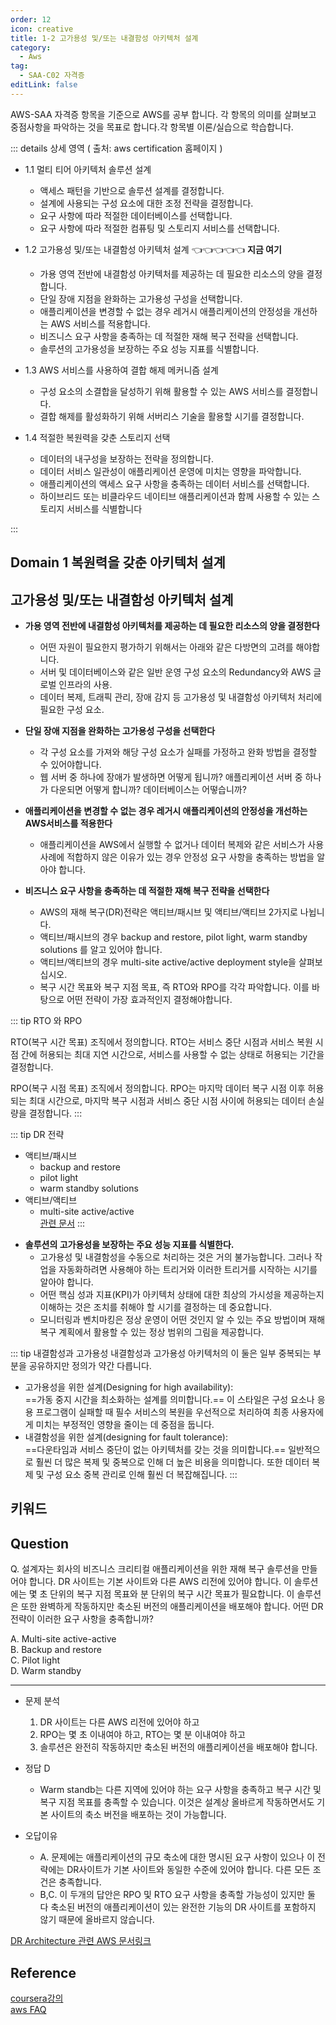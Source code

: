```yaml
---
order: 12
icon: creative
title: 1-2 고가용성 및/또는 내결함성 아키텍처 설계
category: 
  - Aws
tag: 
  - SAA-C02 자격증
editLink: false
---
```


AWS-SAA 자격증 항목을 기준으로 AWS를 공부 합니다. 각 항목의 의미를 살펴보고 중점사항을 파악하는 것을 목표로 합니다.각 항목별 이론/실습으로 학습합니다.

::: details 상세 영역 ( 출처: aws certification 홈페이지 )

* 1.1 멀티 티어 아키텍처 솔루션 설계 
  * 액세스 패턴을 기반으로 솔루션 설계를 결정합니다.
  * 설계에 사용되는 구성 요소에 대한 조정 전략을 결정합니다.
  * 요구 사항에 따라 적절한 데이터베이스를 선택합니다.
  * 요구 사항에 따라 적절한 컴퓨팅 및 스토리지 서비스를 선택합니다.  

* 1.2 고가용성 및/또는 내결함성 아키텍처 설계   👈👈👈👈👈 **지금 여기**
  * 가용 영역 전반에 내결함성 아키텍처를 제공하는 데 필요한 리소스의 양을 결정합니다.
  * 단일 장애 지점을 완화하는 고가용성 구성을 선택합니다. 
  *  애플리케이션을 변경할 수 없는 경우 레거시 애플리케이션의 안정성을 개선하는 AWS
  서비스를 적용합니다.
  * 비즈니스 요구 사항을 충족하는 데 적절한 재해 복구 전략을 선택합니다.
  * 솔루션의 고가용성을 보장하는 주요 성능 지표를 식별합니다.  

* 1.3 AWS 서비스를 사용하여 결합 해제 메커니즘 설계
  * 구성 요소의 소결합을 달성하기 위해 활용할 수 있는 AWS 서비스를 결정합니다.
  * 결합 해제를 활성화하기 위해 서버리스 기술을 활용할 시기를 결정합니다.  

* 1.4 적절한 복원력을 갖춘 스토리지 선택
  * 데이터의 내구성을 보장하는 전략을 정의합니다.
  * 데이터 서비스 일관성이 애플리케이션 운영에 미치는 영향을 파악합니다.
  * 애플리케이션의 액세스 요구 사항을 충족하는 데이터 서비스를 선택합니다.
  * 하이브리드 또는 비클라우드 네이티브 애플리케이션과 함께 사용할 수 있는 스토리지
서비스를 식별합니다

:::


## Domain 1 복원력을 갖춘 아키텍처 설계
## 고가용성 및/또는 내결함성 아키텍처 설계 

- **가용 영역 전반에 내결함성 아키텍처를 제공하는 데 필요한 리소스의 양을 결정한다**

  - 어떤 자원이 필요한지 평가하기 위해서는 아래와 같은 다방면의 고려를 해야합니다.
  - 서버 및 데이터베이스와 같은 일반 운영 구성 요소의 Redundancy와 AWS 글로벌 인프라의 사용.
  - 데이터 복제, 트래픽 관리, 장애 감지 등 고가용성 및 내결함성 아키텍처 처리에 필요한 구성 요소.

- **단일 장애 지점을 완화하는 고가용성 구성을 선택한다**

  - 각 구성 요소를 가져와 해당 구성 요소가 실패를 가정하고 완화 방법을 결정할 수 있어야합니다.
  - 웹 서버 중 하나에 장애가 발생하면 어떻게 됩니까? 애플리케이션 서버 중 하나가 다운되면 어떻게 합니까? 데이터베이스는 어떻습니까?

- **애플리케이션을 변경할 수 없는 경우 레거시 애플리케이션의 안정성을 개선하는 AWS서비스를 적용한다**

  - 애플리케이션을 AWS에서 실행할 수 없거나 데이터 복제와 같은 서비스가 사용 사례에 적합하지 않은 이유가 있는 경우 안정성 요구 사항을 충족하는 방법을 알아야 합니다.

- **비즈니스 요구 사항을 충족하는 데 적절한 재해 복구 전략을 선택한다**
  - AWS의 재해 복구(DR)전략은 액티브/패시브 및 액티브/액티브 2가지로 나뉩니다.
  - 액티브/패시브의 경우 backup and restore, pilot light, warm standby solutions 를 알고 있어야 합니다.
  - 액티브/액티브의 경우 multi-site active/active deployment style을 살펴보십시오.
  - 복구 시간 목표와 복구 지점 목표, 즉 RTO와 RPO를 각각 파악합니다. 이를 바탕으로 어떤 전략이 가장 효과적인지 결정해야합니다.

::: tip RTO 와 RPO

RTO(복구 시간 목표) 조직에서 정의합니다. RTO는 서비스 중단 시점과 서비스 복원 시점 간에 허용되는 최대 지연 시간으로, 서비스를 사용할 수 없는 상태로 허용되는 기간을 결정합니다.

RPO(복구 시점 목표) 조직에서 정의합니다. RPO는 마지막 데이터 복구 시점 이후 허용되는 최대 시간으로, 마지막 복구 시점과 서비스 중단 시점 사이에 허용되는 데이터 손실량을 결정합니다.
:::

::: tip DR 전략
* 액티브/패시브
  - backup and restore
  - pilot light
  - warm standby solutions
* 액티브/액티브  
  -  multi-site active/active  
[관련 문서](https://aws.amazon.com/blogs/architecture/disaster-recovery-dr-architecture-on-aws-part-i-strategies-for-recovery-in-the-cloud/)
:::




- **솔루션의 고가용성을 보장하는 주요 성능 지표를 식별한다.**
  - 고가용성 및 내결함성을 수동으로 처리하는 것은 거의 불가능합니다. 그러나 작업을 자동화하려면 사용해야 하는 트리거와 이러한 트리거를 시작하는 시기를 알아야 합니다.
  - 어떤 핵심 성과 지표(KPI)가 아키텍처 상태에 대한 최상의 가시성을 제공하는지 이해하는 것은 조치를 취해야 할 시기를 결정하는 데 중요합니다.
  - 모니터링과 벤치마킹은 정상 운영이 어떤 것인지 알 수 있는 주요 방법이며 재해 복구 계획에서 활용할 수 있는 정상 범위의 그림을 제공합니다.

::: tip 내결함성과 고가용성
내결함성과 고가용성 아키텍처의 이 둘은 일부 중복되는 부분을 공유하지만 정의가 약간 다릅니다.

- 고가용성을 위한 설계(Designing for high availability):  
  ==가동 중지 시간을 최소화하는 설계를 의미합니다.== 이 스타일은 구성 요소나 응용 프로그램이 실패할 때 필수 서비스의 복원을 우선적으로 처리하여 최종 사용자에게 미치는 부정적인 영향을 줄이는 데 중점을 둡니다.
- 내결함성을 위한 설계(designing for fault tolerance):  
   ==다운타임과 서비스 중단이 없는 아키텍처를 갖는 것을 의미합니다.== 일반적으로 훨씬 더 많은 복제 및 중복으로 인해 더 높은 비용을 의미합니다. 또한 데이터 복제 및 구성 요소 중복 관리로 인해 훨씬 ​​더 복잡해집니다.
  :::


## 키워드

## Question

Q. 설계자는 회사의 비즈니스 크리티컬 애플리케이션을 위한 재해 복구 솔루션을 만들어야 합니다.
DR 사이트는 기본 사이트와 다른 AWS 리전에 있어야 합니다. 이 솔루션에는 몇 초 단위의 복구 지점
목표와 분 단위의 복구 시간 목표가 필요합니다. 이 솔루션은 또한 완벽하게 작동하지만 축소된 버전의
애플리케이션을 배포해야 합니다. 어떤 DR 전략이 이러한 요구 사항을 충족합니까?

A. Multi-site active-active  
B. Backup and restore  
C. Pilot light  
D. Warm standby  
  
---

* 문제 분석  
  1) DR 사이트는 다른 AWS 리전에 있어야 하고   
  2) RPO는 몇 초 이내여야 하고, RTO는 몇 분 이내여야 하고  
  3) 솔루션은 완전히 작동하지만 축소된 버전의 애플리케이션을 배포해야 합니다.

* 정답 D   
  * Warm standb는 다른 지역에 있어야 하는 요구 사항을 충족하고 복구 시간 및 복구 지점 목표를 충족할 수 있습니다. 이것은 설계상 올바르게 작동하면서도 기본 사이트의 축소 버전을 배포하는 것이 가능합니다.

* 오답이유  
  * A. 문제에는 애플리케이션의 규모 축소에 대한 명시된 요구 사항이 있으나 이 전략에는 DR사이트가 기본 사이트와 동일한 수준에 있어야 합니다. 다른 모든 조건은 충족합니다.  
  * B,C. 이 두개의 답안은 RPO 및 RTO 요구 사항을 충족할 가능성이 있지만 둘 다 축소된 버전의 애플리케이션이 있는 완전한 기능의 DR 사이트를 포함하지 않기 때문에 올바르지 않습니다.

[DR Architecture 관련 AWS 문서링크](https://aws.amazon.com/blogs/architecture/disaster-recovery-dr-architecture-on-aws-part-i-strategies-for-recovery-in-the-cloud/)


## Reference

[coursera강의](https://www.coursera.org/learn/aws-certified-solutions-architect-associate)  
[aws FAQ](https://aws.amazon.com/ko/faqs/)